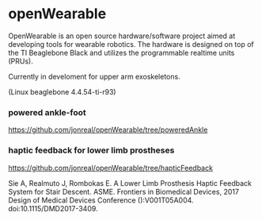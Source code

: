 openWearable
===========

OpenWearable is an open source hardware/software project aimed at developing
tools for wearable robotics. The hardware is designed on top of the TI
Beaglebone Black and utilizes the programmable realtime units (PRUs).

Currently in develoment for upper arm exoskeletons.

(Linux beaglebone 4.4.54-ti-r93)


### powered ankle-foot ###
https://github.com/jonreal/openWearable/tree/poweredAnkle

### haptic feedback for lower limb prostheses ###
https://github.com/jonreal/openWearable/tree/hapticFeedback

Sie A, Realmuto J, Rombokas E. A Lower Limb Prosthesis Haptic Feedback System
for Stair Descent. ASME. Frontiers in Biomedical Devices, 2017 Design of
Medical Devices Conference ():V001T05A004. doi:10.1115/DMD2017-3409.
